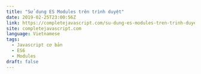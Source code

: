 ```yaml
---
title: "Sử dụng ES Modules trên trình duyệt"
date: 2019-02-25T23:00:56Z
link: https://completejavascript.com/su-dung-es-modules-tren-trinh-duyet/
site: completejavascript.com
language: Vietnamese
tags:
  - Javascript cơ bản
  - ES6
  - Modules
draft: false
---
```

